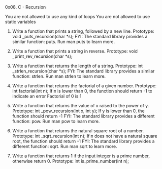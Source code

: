 0x08. C - Recursion

You are not allowed to use any kind of loops
You are not allowed to use static variables

1. Write a function that prints a string, followed by a new line.
   Prototype: void _puts_recursion(char *s);
   FYI: The standard library provides a similar function: puts. Run man puts to learn more.

2. Write a function that prints a string in reverse.
   Prototype: void _print_rev_recursion(char *s);

3. Write a function that returns the length of a string.
   Prototype: int _strlen_recursion(char *s);
   FYI: The standard library provides a similar function: strlen. Run man strlen to learn more.

4. Write a function that returns the factorial of a given number.
   Prototype: int factorial(int n);
   If n is lower than 0, the function should return -1 to indicate an error
   Factorial of 0 is 1

5. Write a function that returns the value of x raised to the power of y.
   Prototype: int _pow_recursion(int x, int y);
   If y is lower than 0, the function should return -1
   FYI: The standard library provides a different function: pow. Run man pow to learn more.

6. Write a function that returns the natural square root of a number.
   Prototype: int _sqrt_recursion(int n);
   If n does not have a natural square root, the function should return -1
   FYI: The standard library provides a different function: sqrt. Run man sqrt to learn more.

7. Write a function that returns 1 if the input integer is a prime number, otherwise return 0.
   Prototype: int is_prime_number(int n);


